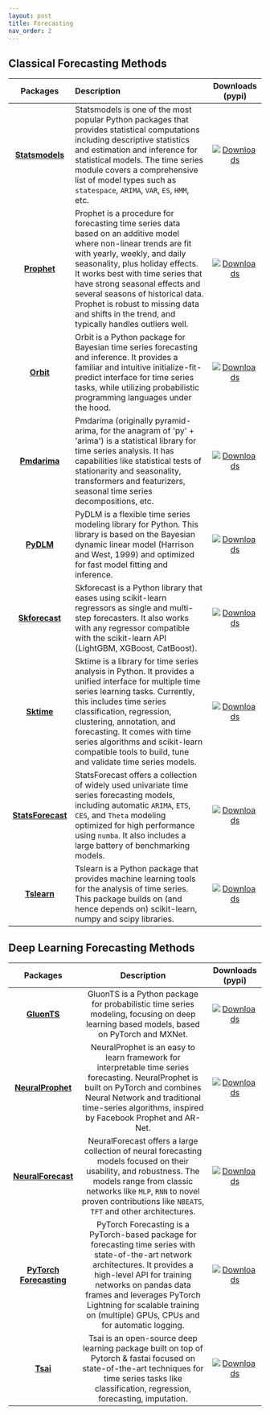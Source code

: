 ```yaml
---
layout: post
title: Forecasting
nav_order: 2
---
```

## Classical Forecasting Methods

|      Packages       | Description                                                                                                                                                                                                                                                                                                                                                                                   |                                           Downloads (pypi)                                            |
|:-------------------:|:----------------------------------------------------------------------------------------------------------------------------------------------------------------------------------------------------------------------------------------------------------------------------------------------------------------------------------------------------------------------------------------------|:-----------------------------------------------------------------------------------------------------:|
|  **[Statsmodels]**  | Statsmodels is one of the most popular Python packages that provides statistical computations including descriptive statistics and estimation and inference for statistical models. The time series module covers a comprehensive list of model types such as `statespace`, `ARIMA`, `VAR`, `ES`, `HMM`, etc.                                                                                 |   [![Downloads](https://static.pepy.tech/badge/statsmodels)](https://pepy.tech/project/statsmodels)   |
|    **[Prophet]**    | Prophet is a procedure for forecasting time series data based on an additive model where non-linear trends are fit with yearly, weekly, and daily seasonality, plus holiday effects. It works best with time series that have strong seasonal effects and several seasons of historical data. Prophet is robust to missing data and shifts in the trend, and typically handles outliers well. |       [![Downloads](https://static.pepy.tech/badge/prophet)](https://pepy.tech/project/prophet)       |
|     **[Orbit]**     | Orbit is a Python package for Bayesian time series forecasting and inference. It provides a familiar and intuitive initialize-fit-predict interface for time series tasks, while utilizing probabilistic programming languages under the hood.                                                                                                                                                |         [![Downloads](https://static.pepy.tech/badge/orbit)](https://pepy.tech/project/orbit)         |                                                                                                                                                                                                                                                                                                     
|   **[Pmdarima]**    | Pmdarima (originally pyramid-arima, for the anagram of 'py' + 'arima') is a statistical library for time series analysis. It has capabilities like statistical tests of stationarity and seasonality, transformers and featurizers, seasonal time series decompositions, etc.                                                                                                                 |      [![Downloads](https://static.pepy.tech/badge/pmdarima)](https://pepy.tech/project/pmdarima)      |
|     **[PyDLM]**     | PyDLM is a flexible time series modeling library for Python. This library is based on the Bayesian dynamic linear model (Harrison and West, 1999) and optimized for fast model fitting and inference.                                                                                                                                                                                         |         [![Downloads](https://static.pepy.tech/badge/pydlm)](https://pepy.tech/project/pydlm)         |
|  **[Skforecast]**   | Skforecast is a Python library that eases using scikit-learn regressors as single and multi-step forecasters. It also works with any regressor compatible with the scikit-learn API (LightGBM, XGBoost, CatBoost).                                                                                                                                                                            |    [![Downloads](https://static.pepy.tech/badge/skforecast)](https://pepy.tech/project/skforecast)    |
|    **[Sktime]**     | Sktime is a library for time series analysis in Python. It provides a unified interface for multiple time series learning tasks. Currently, this includes time series classification, regression, clustering, annotation, and forecasting. It comes with time series algorithms and scikit-learn compatible tools to build, tune and validate time series models.                             |        [![Downloads](https://static.pepy.tech/badge/sktime)](https://pepy.tech/project/sktime)        |
| **[StatsForecast]** | StatsForecast offers a collection of widely used univariate time series forecasting models, including automatic `ARIMA`, `ETS`, `CES`, and `Theta` modeling optimized for high performance using `numba`. It also includes a large battery of benchmarking models.                                                                                                                            | [![Downloads](https://static.pepy.tech/badge/statsforecast)](https://pepy.tech/project/statsforecast) |
|    **[Tslearn]**    | Tslearn is a Python package that provides machine learning tools for the analysis of time series. This package builds on (and hence depends on) scikit-learn, numpy and scipy libraries.                                                                                                                                                                                                      |       [![Downloads](https://static.pepy.tech/badge/tslearn)](https://pepy.tech/project/tslearn)       |

[Statsmodels]: https://github.com/statsmodels/statsmodels
[Prophet]: https://github.com/facebook/prophet
[Orbit]: https://github.com/uber/orbit
[Pmdarima]: https://github.com/alkaline-ml/pmdarima
[PyDLM]: https://github.com/wwrechard/pydlm
[Skforecast]: https://github.com/JoaquinAmatRodrigo/skforecast
[Sktime]: https://github.com/sktime/sktime
[StatsForecast]: https://github.com/Nixtla/statsforecast
[Tslearn]: https://github.com/tslearn-team/tslearn



## Deep Learning Forecasting Methods

|         Packages          |                                                                                                                                                Description                                                                                                                                                 |                                                 Downloads (pypi)                                                  |
|:-------------------------:|:----------------------------------------------------------------------------------------------------------------------------------------------------------------------------------------------------------------------------------------------------------------------------------------------------------:|:-----------------------------------------------------------------------------------------------------------------:|
|       **[GluonTS]**       |                                                                                  GluonTS is a Python package for probabilistic time series modeling, focusing on deep learning based models, based on PyTorch and MXNet.                                                                                   |             [![Downloads](https://static.pepy.tech/badge/gluonts)](https://pepy.tech/project/gluonts)             |
|    **[NeuralProphet]**    |                                   NeuralProphet is an easy to learn framework for interpretable time series forecasting. NeuralProphet is built on PyTorch and combines Neural Network and traditional time-series algorithms, inspired by Facebook Prophet and AR-Net.                                    |       [![Downloads](https://static.pepy.tech/badge/neuralprophet)](https://pepy.tech/project/neuralprophet)       |
|   **[NeuralForecast]**    |                           NeuralForecast offers a large collection of neural forecasting models focused on their usability, and robustness. The models range from classic networks like `MLP`, `RNN` to novel proven contributions like `NBEATS`, `TFT` and other architectures.                           |      [![Downloads](https://static.pepy.tech/badge/neuralforecast)](https://pepy.tech/project/neuralforecast)      |
| **[PyTorch Forecasting]** | PyTorch Forecasting is a PyTorch-based package for forecasting time series with state-of-the-art network architectures. It provides a high-level API for training networks on pandas data frames and leverages PyTorch Lightning for scalable training on (multiple) GPUs, CPUs and for automatic logging. | [![Downloads](https://static.pepy.tech/badge/pytorch-forecasting)](https://pepy.tech/project/pytorch-forecasting) |
|        **[Tsai]**         |                                                    Tsai is an open-source deep learning package built on top of Pytorch & fastai focused on state-of-the-art techniques for time series tasks like classification, regression, forecasting, imputation.                                                    |                [![Downloads](https://static.pepy.tech/badge/tsai)](https://pepy.tech/project/tsai)                |

[GluonTS]: https://github.com/awslabs/gluonts
[NeuralProphet]: https://github.com/ourownstory/neural_prophet
[NeuralForecast]: https://github.com/Nixtla/neuralforecast
[PyTorch Forecasting]: https://github.com/jdb78/pytorch-forecasting
[Tsai]: https://github.com/timeseriesAI/tsai
